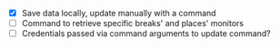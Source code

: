 - [x] Save data locally, update manually with a command
- [ ] Command to retrieve specific breaks' and places' monitors
- [ ] Credentials passed via command arguments to update command?
